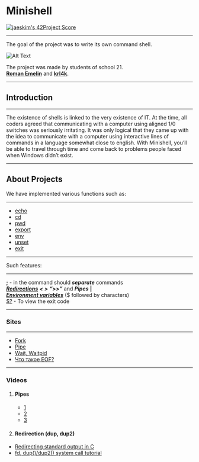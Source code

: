 # Minishell

[![jaeskim's 42Project Score](https://badge42.herokuapp.com/api/project/fgrisell/minishell)](https://github.com/JaeSeoKim/badge42)

---
The goal of the project was to write its own command shell.

![Alt Text](http://g.recordit.co/osneCOi4BN.gif)


The project was made by students of school 21.
</br>
[**Roman Emelin**](https://github.com/RomanEmelin) and 
[**krl4k**](https://github.com/krl4k).

---
## Introduction

---
The existence of shells is linked to the very existence of IT. At the time, all coders agreed that communicating with a computer using aligned 1/0 switches was seriously irritating. It was only logical that they came up with the idea to communicate with a computer using interactive lines of commands in a language somewhat close to english.
With Minishell, you’ll be able to travel through time and come back to problems people faced when Windows didn’t exist.

---
## About Projects


<dl>
  <dt>We have implemented various functions such as: </dt>
</dl>

---

  * [echo](https://losst.ru/komanda-echo-v-linux)
  * [cd](https://losst.ru/komanda-cd-linux)
  * [pwd](https://losst.ru/komanda-pwd-linux)
  * [export](https://linux-faq.ru/page/komanda-export)
  * [env](https://linux-faq.ru/page/komanda-env)
  * [unset](https://www.opennet.ru/man.shtml?topic=unset&category=1&russian=5)
  * [exit](https://linux-faq.ru/page/komanda-exit)

---

<dl>
  <dt>Such features:</dt>
</dl>

---
****;****  - in the command should **_separate_** commands
<br/>
[**_Redirections_**](https://ru.wikipedia.org/wiki/%D0%9F%D0%B5%D1%80%D0%B5%D0%BD%D0%B0%D0%BF%D1%80%D0%B0%D0%B2%D0%BB%D0%B5%D0%BD%D0%B8%D0%B5_%D0%B2%D0%B2%D0%BE%D0%B4%D0%B0-%D0%B2%D1%8B%D0%B2%D0%BE%D0%B4%D0%B0) ***<*** ***>*** ***“>>”*** and **_Pipes_** **|**
<br/>
[**_Environment variables_**](https://losst.ru/peremennye-okruzheniya-v-linux) ($ followed by characters)
<br/>
[$?](https://www.opennet.ru/docs/RUS/bash_scripting_guide/c2105.html) - To view the exit code 

    
---


### Sites

---
  * [Fork]()
  * [Pipe]()
  * [Wait, Waitpid]()
  * [Что такое EOF?](https://habr.com/ru/company/ruvds/blog/491700/)
---

### Videos

1. #### Pipes
   * [1](https://www.youtube.com/watch?v=Mqb2dVRe0uo&t=1s&ab_channel=CodeVault)
   * [2](https://www.youtube.com/watch?v=uHH7nHkgZ4w&ab_channel=holidaylvr)
   * [3](https://www.youtube.com/watch?v=6u_iPGVkfZ4&ab_channel=CodeVault)

2. #### Redirection (dup, dup2)
  * [Redirecting standard output in C](https://www.youtube.com/watch?v=5fnVr-zH-SE&t=130s&ab_channel=CodeVault)
  * [fd, dup()/dup2() system call tutorial](https://www.youtube.com/watch?v=EqndHT606Tw&ab_channel=holidaylvr)
